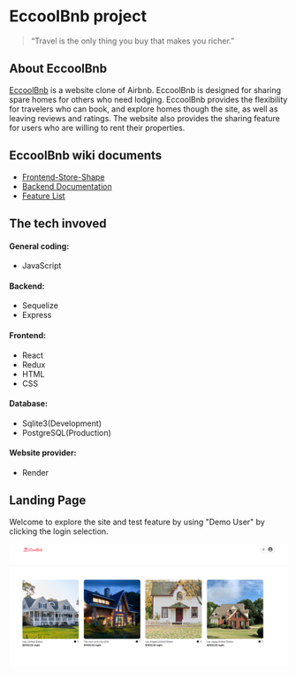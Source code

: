 # EccoolBnb project

>“Travel is the only thing you buy that makes you richer.”

## About EccoolBnb

[EccoolBnb](https://eccoolbnb.onrender.com) is a website clone of Airbnb. EccoolBnb is designed for sharing spare homes for others who need lodging. EccoolBnb provides the flexibility for travelers who can book, and explore homes though the site, as well as leaving reviews and ratings.  The website also provides the sharing feature for users who are willing to rent their properties. 

## EccoolBnb wiki documents

* [Frontend-Store-Shape](https://github.com/no8cai/EccoolBnb/wiki/Frontend-Store-Shape)
* [Backend Documentation](https://github.com/no8cai/EccoolBnb/wiki/Backend-Documentation)
* [Feature List](https://github.com/no8cai/EccoolBnb/wiki/Eccoolbnb-Features-List)

## The tech invoved

#### General coding:
* JavaScript

#### Backend:
* Sequelize
* Express

#### Frontend:
* React
* Redux
* HTML
* CSS

#### Database:
* Sqlite3(Development)
* PostgreSQL(Production)

#### Website provider:
* Render

## Landing Page

Welcome to explore the site and test feature by using "Demo User" by clicking the login selection. 

![airbnb](images/Eccoolbnb.png)
